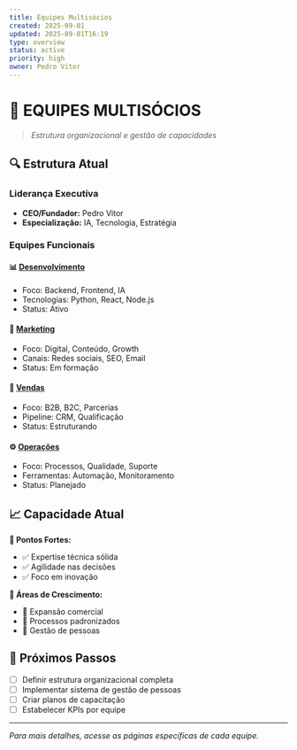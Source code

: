 ```yaml
---
title: Equipes Multisócios
created: 2025-09-01
updated: 2025-09-01T16:19
type: overview
status: active
priority: high
owner: Pedro Vitor
---
```


# 👥 **EQUIPES MULTISÓCIOS**

> *Estrutura organizacional e gestão de capacidades*

## 🔍 **Estrutura Atual**

### **Liderança Executiva**
- **CEO/Fundador:** Pedro Vitor
- **Especialização:** IA, Tecnologia, Estratégia

### **Equipes Funcionais**

#### 📊 **[Desenvolvimento](./Desenvolvimento/)**
- Foco: Backend, Frontend, IA
- Tecnologias: Python, React, Node.js
- Status: Ativo

#### 🎯 **[Marketing](./Marketing/)**  
- Foco: Digital, Conteúdo, Growth
- Canais: Redes sociais, SEO, Email
- Status: Em formação

#### 💼 **[Vendas](./Vendas/)**
- Foco: B2B, B2C, Parcerias
- Pipeline: CRM, Qualificação
- Status: Estruturando

#### ⚙️ **[Operações](./Operacoes/)**
- Foco: Processos, Qualidade, Suporte
- Ferramentas: Automação, Monitoramento
- Status: Planejado

## 📈 **Capacidade Atual**

**💪 Pontos Fortes:**
- ✅ Expertise técnica sólida
- ✅ Agilidade nas decisões  
- ✅ Foco em inovação

**🎯 Áreas de Crescimento:**
- 🔄 Expansão comercial
- 🔄 Processos padronizados
- 🔄 Gestão de pessoas

## 🚀 **Próximos Passos**

- [ ] Definir estrutura organizacional completa
- [ ] Implementar sistema de gestão de pessoas
- [ ] Criar planos de capacitação
- [ ] Estabelecer KPIs por equipe

---

*Para mais detalhes, acesse as páginas específicas de cada equipe.*
